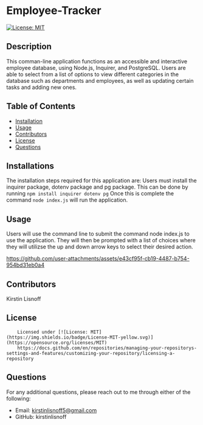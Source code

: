 # Employee-Tracker
[![License: MIT](https://img.shields.io/badge/License-MIT-yellow.svg)](https://opensource.org/licenses/MIT)

## Description 
 This comman-line application functions as an accessible and interactive employee database, using Node.js, Inquirer, and PostgreSQL. Users are able to select from a list of options to view different categories in the database such as departments and employees, as well as updating certain tasks and adding new ones.

## Table of Contents
* [Installation](#installation)
* [Usage](#usage)
* [Contributors](#contributors)
* [License](#license)
* [Questions](#questions)

## Installations
The installation steps required for this application are: 
Users must install the inquirer package, dotenv package and pg package. This can be done by running 
```npm install inquirer dotenv pg```
 Once this is complete the command 
 ```node index.js``` will run the application.

## Usage 
Users will use the command line to submit the command node index.js to use the application. They will then be prompted with a list of choices where they will utilizse the up and down arrow keys to select their desired action.


https://github.com/user-attachments/assets/e43cf95f-cb19-4487-b754-954bd31eb0a4




## Contributors
Kirstin Lisnoff

 ## License
      
        Licensed under [![License: MIT](https://img.shields.io/badge/License-MIT-yellow.svg)](https://opensource.org/licenses/MIT) 
        https://docs.github.com/en/repositories/managing-your-repositorys-settings-and-features/customizing-your-repository/licensing-a-repository 

## Questions 
For any additional questions, please reach out to me through either of the following:
- Email: kirstinlisnoff5@gmail.com
- GitHub: kirstinlisnoff
